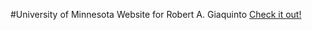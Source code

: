 #University of Minnesota Website for Robert A. Giaquinto
[Check it out!](http://www-users.cs.umn.edu/~giaquinto/#)
